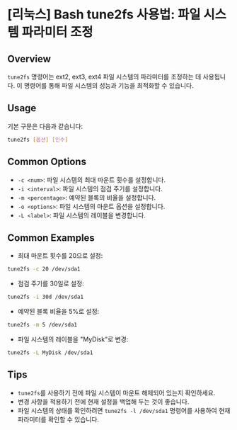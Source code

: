 # [리눅스] Bash tune2fs 사용법: 파일 시스템 파라미터 조정

## Overview
`tune2fs` 명령어는 ext2, ext3, ext4 파일 시스템의 파라미터를 조정하는 데 사용됩니다. 이 명령어를 통해 파일 시스템의 성능과 기능을 최적화할 수 있습니다.

## Usage
기본 구문은 다음과 같습니다:
```bash
tune2fs [옵션] [인수]
```

## Common Options
- `-c <num>`: 파일 시스템의 최대 마운트 횟수를 설정합니다.
- `-i <interval>`: 파일 시스템의 점검 주기를 설정합니다.
- `-m <percentage>`: 예약된 블록의 비율을 설정합니다.
- `-o <options>`: 파일 시스템의 마운트 옵션을 설정합니다.
- `-L <label>`: 파일 시스템의 레이블을 변경합니다.

## Common Examples
- 최대 마운트 횟수를 20으로 설정:
```bash
tune2fs -c 20 /dev/sda1
```

- 점검 주기를 30일로 설정:
```bash
tune2fs -i 30d /dev/sda1
```

- 예약된 블록 비율을 5%로 설정:
```bash
tune2fs -m 5 /dev/sda1
```

- 파일 시스템의 레이블을 "MyDisk"로 변경:
```bash
tune2fs -L MyDisk /dev/sda1
```

## Tips
- `tune2fs`를 사용하기 전에 파일 시스템이 마운트 해제되어 있는지 확인하세요.
- 변경 사항을 적용하기 전에 현재 설정을 백업해 두는 것이 좋습니다.
- 파일 시스템의 상태를 확인하려면 `tune2fs -l /dev/sda1` 명령어를 사용하여 현재 파라미터를 확인할 수 있습니다.